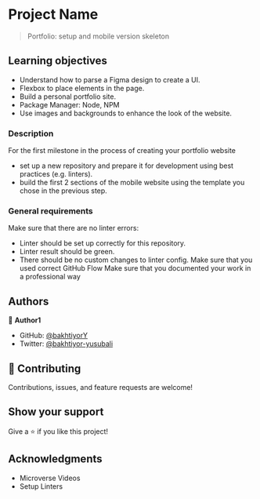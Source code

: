 # Project Name
> Portfolio: setup and mobile version skeleton

## Learning objectives
- Understand how to parse a Figma design to create a UI.
- Flexbox to place elements in the page.
- Build a personal portfolio site.
- Package Manager: Node, NPM
- Use images and backgrounds to enhance the look of the website.

### Description
For the first milestone in the process of creating your portfolio website
- set up a new repository and prepare it for development using best practices (e.g. linters).
- build the first 2 sections of the mobile website using the template you chose in the previous step.

### General requirements
Make sure that there are no linter errors:
- Linter should be set up correctly for this repository.
- Linter result should be green.
- There should be no custom changes to linter config.
Make sure that you used correct GitHub Flow
Make sure that you documented your work in a professional way

## Authors
👤 **Author1**
- GitHub: [@bakhtiyorY](https://github.com/githubhandle)
- Twitter: [@bakhtiyor-yusubali](https://twitter.com/twitterhandle)

## 🤝 Contributing
Contributions, issues, and feature requests are welcome!

## Show your support
Give a ⭐️ if you like this project!

## Acknowledgments
- Microverse Videos
- Setup Linters
